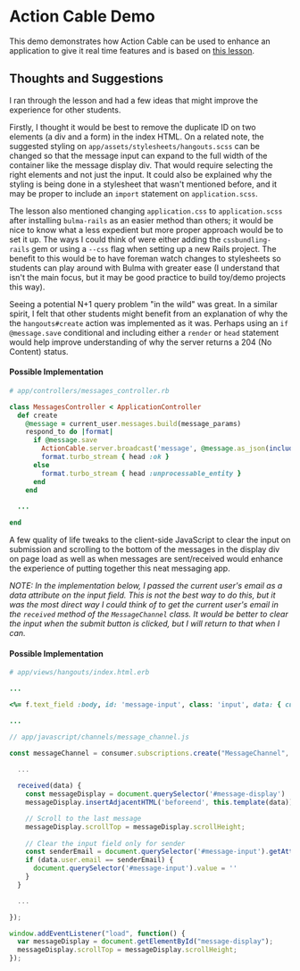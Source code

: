 # Action Cable Demo

This demo demonstrates how Action Cable can be used to enhance an application to give it real time features and is based on [this lesson](https://github.com/TheOdinProject/curriculum/blob/main/ruby_on_rails/mailers_advanced_topics/actioncable_lesson.md).

## Thoughts and Suggestions
I ran through the lesson and had a few ideas that might improve the experience for other students.

Firstly, I thought it would be best to remove the duplicate ID on two elements (a div and a form) in the index HTML. On a related note, the suggested styling on `app/assets/stylesheets/hangouts.scss` can be changed so that the message input can expand to the full width of the container like the message display div. That would require selecting the right elements and not just the input. It could also be explained why the styling is being done in a stylesheet that wasn't mentioned before, and it may be proper to include an `import` statement on `application.scss`. 

The lesson also mentioned changing `application.css` to `application.scss` after installing `bulma-rails` as an easier method than others; it would be nice to know what a less expedient but more proper approach would be to set it up. The ways I could think of were either adding the `cssbundling-rails` gem or using a `--css` flag when setting up a new Rails project. The benefit to this would be to have foreman watch changes to stylesheets so students can play around with Bulma with greater ease (I understand that isn't the main focus, but it may be good practice to build toy/demo projects this way).

Seeing a potential N+1 query problem "in the wild" was great. In a similar spirit, I felt that other students might benefit from an explanation of why the the `hangouts#create` action was implemented as it was. Perhaps using an `if @message.save` conditional and including either a `render` or `head` statement would help improve understanding of why the server returns a 204 (No Content) status. 

#### Possible Implementation
```rb
# app/controllers/messages_controller.rb

class MessagesController < ApplicationController
  def create
    @message = current_user.messages.build(message_params)
    respond_to do |format|
      if @message.save
        ActionCable.server.broadcast('message', @message.as_json(include: :user))
        format.turbo_stream { head :ok }
      else
        format.turbo_stream { head :unprocessable_entity }
      end
    end
  
  ...

end
```

A few quality of life tweaks to the client-side JavaScript to clear the input on submission and scrolling to the bottom of the messages in the display div on page load as well as when messages are sent/received would enhance the experience of putting together this neat messaging app. 

_NOTE: In the implementation below, I passed the current user's email as a data attribute on the input field. This is not the best way to do this, but it was the most direct way I could think of to get the current user's email in the `received` method of the `MessageChannel` class. It would be better to clear the input when the submit button is clicked, but I will return to that when I can._

#### Possible Implementation
```rb
# app/views/hangouts/index.html.erb

...

<%= f.text_field :body, id: 'message-input', class: 'input', data: { current_email: current_user.email } %>

...

```

```js
// app/javascript/channels/message_channel.js

const messageChannel = consumer.subscriptions.create("MessageChannel", {
  
  ... 

  received(data) {
    const messageDisplay = document.querySelector('#message-display')
    messageDisplay.insertAdjacentHTML('beforeend', this.template(data))

    // Scroll to the last message
    messageDisplay.scrollTop = messageDisplay.scrollHeight;
    
    // Clear the input field only for sender
    const senderEmail = document.querySelector('#message-input').getAttribute('data-current-email')
    if (data.user.email == senderEmail) {
      document.querySelector('#message-input').value = ''
    }
  }

  ...

});

window.addEventListener("load", function() {
  var messageDisplay = document.getElementById("message-display");
  messageDisplay.scrollTop = messageDisplay.scrollHeight;
});
```
